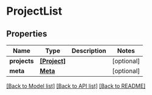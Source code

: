 # ProjectList


## Properties
Name | Type | Description | Notes
------------ | ------------- | ------------- | -------------
**projects** | [**[Project]**](Project.md) |  | [optional] 
**meta** | [**Meta**](Meta.md) |  | [optional] 

[[Back to Model list]](../README.md#documentation-for-models) [[Back to API list]](../README.md#documentation-for-api-endpoints) [[Back to README]](../README.md)


